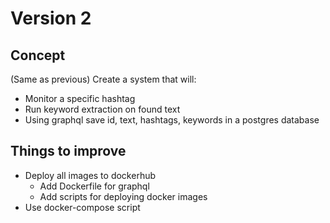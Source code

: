 # Version 2

## Concept

(Same as previous)
Create a system that will:
- Monitor a specific hashtag
- Run keyword extraction on found text
- Using graphql save id, text, hashtags, keywords in a postgres database

## Things to improve
- Deploy all images to dockerhub
	- Add Dockerfile for graphql
	- Add scripts for deploying docker images
- Use docker-compose script

